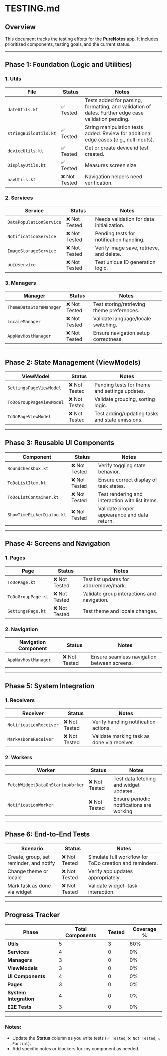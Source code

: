 # TESTING.md

## Overview

This document tracks the testing efforts for the **PureNotes** app. It includes prioritized
components, testing goals, and the current status.

---

## Phase 1: Foundation (Logic and Utilities)

### **1. Utils**

| File                  | Status       | Notes                                                                                               |
|-----------------------|--------------|-----------------------------------------------------------------------------------------------------|
| `dateUtils.kt`        | ✅ Tested     | Tests added for parsing, formatting, and validation of dates. Further edge case validation pending. |
| `stringBuildUtils.kt` | ✅ Tested     | String manipulation tests added. Review for additional edge cases (e.g., null inputs).              |
| `deviceUtils.kt`      | ✅ Tested     | Get or create device id test created.                                                               |
| `DisplayUtils.kt`     | ✅ Tested     | Measures screen size.                                                                               |
| `navUtils.kt`         | ❌ Not Tested | Navigation helpers need verification.                                                               |

### **2. Services**

| Service                 | Status       | Notes                                     |
|-------------------------|--------------|-------------------------------------------|
| `DataPopulationService` | ❌ Not Tested | Needs validation for data initialization. |
| `NotificationService`   | ❌ Not Tested | Pending tests for notification handling.  |
| `ImageStorageService`   | ❌ Not Tested | Verify image save, retrieve, and delete.  |
| `UUIDService`           | ❌ Not Tested | Test unique ID generation logic.          |

### **3. Managers**

| Manager                 | Status       | Notes                                      |
|-------------------------|--------------|--------------------------------------------|
| `ThemeDataStoreManager` | ❌ Not Tested | Test storing/retrieving theme preferences. |
| `LocaleManager`         | ❌ Not Tested | Validate language/locale switching.        |
| `AppNavHostManager`     | ❌ Not Tested | Ensure navigation setup correctness.       |

---

## Phase 2: State Management (ViewModels)

| ViewModel                | Status       | Notes                                           |
|--------------------------|--------------|-------------------------------------------------|
| `SettingsPageViewModel`  | ❌ Not Tested | Pending tests for theme and settings updates.   |
| `ToDoGroupPageViewModel` | ❌ Not Tested | Validate grouping, sorting logic.               |
| `ToDoPageViewModel`      | ❌ Not Tested | Test adding/updating tasks and state emissions. |

---

## Phase 3: Reusable UI Components

| Component                 | Status       | Notes                                           |
|---------------------------|--------------|-------------------------------------------------|
| `RoundCheckbox.kt`        | ❌ Not Tested | Verify toggling state behavior.                 |
| `ToDoListItem.kt`         | ❌ Not Tested | Ensure correct display of task states.          |
| `ToDoListContainer.kt`    | ❌ Not Tested | Test rendering and interaction with list items. |
| `ShowTimePickerDialog.kt` | ❌ Not Tested | Validate proper appearance and data return.     |

---

## Phase 4: Screens and Navigation

### **1. Pages**

| Page               | Status       | Notes                                       |
|--------------------|--------------|---------------------------------------------|
| `ToDoPage.kt`      | ❌ Not Tested | Test list updates for add/remove/mark.      |
| `ToDoGroupPage.kt` | ❌ Not Tested | Validate group interactions and navigation. |
| `SettingsPage.kt`  | ❌ Not Tested | Test theme and locale changes.              |

### **2. Navigation**

| Navigation Component | Status       | Notes                                       |
|----------------------|--------------|---------------------------------------------|
| `AppNavHostManager`  | ❌ Not Tested | Ensure seamless navigation between screens. |

---

## Phase 5: System Integration

### **1. Receivers**

| Receiver               | Status       | Notes                                       |
|------------------------|--------------|---------------------------------------------|
| `NotificationReceiver` | ❌ Not Tested | Verify handling notification actions.       |
| `MarkAsDoneReceiver`   | ❌ Not Tested | Validate marking task as done via receiver. |

### **2. Workers**

| Worker                           | Status       | Notes                                      |
|----------------------------------|--------------|--------------------------------------------|
| `FetchWidgetDataOnStartupWorker` | ❌ Not Tested | Test data fetching and widget updates.     |
| `NotificationWorker`             | ❌ Not Tested | Ensure periodic notifications are working. |

---

## Phase 6: End-to-End Tests

| Scenario                                | Status       | Notes                                                   |
|-----------------------------------------|--------------|---------------------------------------------------------|
| Create, group, set reminder, and notify | ❌ Not Tested | Simulate full workflow for ToDo creation and reminders. |
| Change theme or locale                  | ❌ Not Tested | Verify app updates appropriately.                       |
| Mark task as done via widget            | ❌ Not Tested | Validate widget-task interaction.                       |

---

## Progress Tracker

| Phase                  | Total Components | Tested | Coverage % |
|------------------------|------------------|--------|------------|
| **Utils**              | 5                | 3      | 60%        |
| **Services**           | 4                | 0      | 0%         |
| **Managers**           | 3                | 0      | 0%         |
| **ViewModels**         | 3                | 0      | 0%         |
| **UI Components**      | 4                | 0      | 0%         |
| **Pages**              | 3                | 0      | 0%         |
| **System Integration** | 4                | 0      | 0%         |
| **E2E Tests**          | 3                | 0      | 0%         |

---

### Notes:

- Update the **Status** column as you write tests (`✅ Tested`, `❌ Not Tested`, `⚠️ Partial`).
- Add specific notes or blockers for any component as needed.
